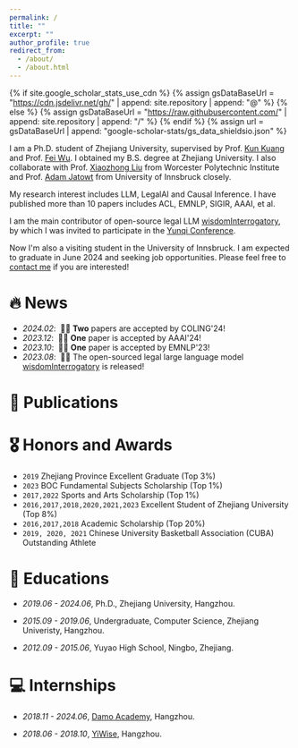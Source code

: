 ```yaml
---
permalink: /
title: ""
excerpt: ""
author_profile: true
redirect_from: 
  - /about/
  - /about.html
---
```


{% if site.google_scholar_stats_use_cdn %}
{% assign gsDataBaseUrl = "https://cdn.jsdelivr.net/gh/" | append: site.repository | append: "@" %}
{% else %}
{% assign gsDataBaseUrl = "https://raw.githubusercontent.com/" | append: site.repository | append: "/" %}
{% endif %}
{% assign url = gsDataBaseUrl | append: "google-scholar-stats/gs_data_shieldsio.json" %}

<span class='anchor' id='about-me'></span>
I am a Ph.D. student of Zhejiang University, supervised by Prof. [Kun Kuang](https://kunkuang.github.io/) and Prof. [Fei Wu](https://mypage.zju.edu.cn/wufei). I obtained my B.S. degree at Zhejiang University. I also collaborate with Prof. [Xiaozhong Liu](https://www.wpi.edu/people/faculty/xliu14) from Worcester Polytechnic Institute and Prof. [Adam Jatowt](https://adammo12.github.io/aj/) from University of Innsbruck closely.

My research interest includes LLM, LegalAI and Causal Inference. I have published more than 10 papers includes ACL, EMNLP, SIGIR, AAAI, et al.

I am the main contributor of open-source legal LLM [wisdomInterrogatory](https://github.com/zhihaiLLM/wisdomInterrogatory), by which I was invited to participate in the [Yunqi Conference](https://yunqi.aliyun.com/).

Now I'm also a visiting student in the University of Innsbruck. I am expected to graduate in June 2024 and seeking job opportunities. Please feel free to [contact me](wuyiquan@zju.edu.cn) if you are interested!


# 🔥 News
- *2024.02*: &nbsp;🎉🎉 **Two** papers are accepted by COLING'24! 
- *2023.12*: &nbsp;🎉🎉 **One** paper is accepted by AAAI'24!
- *2023.10*: &nbsp;🎉🎉 **One** paper is accepted by EMNLP'23!
- *2023.08*: &nbsp;🎉🎉 The open-sourced legal large language model [wisdomInterrogatory](https://github.com/zhihaiLLM/wisdomInterrogatory) is released!

# 📝 Publications 




# 🎖 Honors and Awards
- ``2019`` Zhejiang Province Excellent Graduate (Top 3%) 
- ``2023`` BOC Fundamental Subjects Scholarship (Top 1%)
- ``2017,2022`` Sports and Arts Scholarship (Top 1%)
- ``2016,2017,2018,2020,2021,2023`` Excellent Student of Zhejiang University (Top 8%) 
- ``2016,2017,2018`` Academic Scholarship (Top 20%) 
- ``2019, 2020, 2021`` Chinese University Basketball Association (CUBA) Outstanding Athlete 


# 📖 Educations
- *2019.06 - 2024.06*, Ph.D., Zhejiang University, Hangzhou.

- *2015.09 - 2019.06*, Undergraduate, Computer Science, Zhejiang Univeristy, Hangzhou.

- *2012.09 - 2015.06*, Yuyao High School, Ningbo, Zhejiang.


<!-- # 💬 Invited Talks
- *2021.06*, Lorem ipsum dolor sit amet, consectetur adipiscing elit. Vivamus ornare aliquet ipsum, ac tempus justo dapibus sit amet. 
- *2021.03*, Lorem ipsum dolor sit amet, consectetur adipiscing elit. Vivamus ornare aliquet ipsum, ac tempus justo dapibus sit amet.  \| [\[video\]](https://github.com/) -->

# 💻 Internships
- *2018.11 - 2024.06*, [Damo Academy](https://damo.alibaba.com/), Hangzhou.

- *2018.06 - 2018.10*, [YiWise](https://www.yiwise.com/), Hangzhou.
